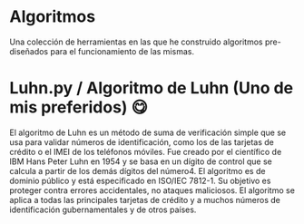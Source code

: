 # Algoritmos
Una colección de herramientas en las que he construido algoritmos pre-diseñados para el funcionamiento de las mismas.

# Luhn.py / Algoritmo de Luhn (Uno de mis preferidos) 😋

El algoritmo de Luhn es un método de suma de verificación simple que se usa para validar números de identificación, como los de las tarjetas de crédito o el IMEI de los teléfonos móviles. Fue creado por el científico de IBM Hans Peter Luhn en 1954 y se basa en un dígito de control que se calcula a partir de los demás dígitos del número4. El algoritmo es de dominio público y está especificado en ISO/IEC 7812-1. Su objetivo es proteger contra errores accidentales, no ataques maliciosos. El algoritmo se aplica a todas las principales tarjetas de crédito y a muchos números de identificación gubernamentales y de otros países.

